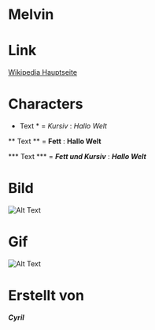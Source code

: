 # Melvin

# Link

[Wikipedia Hauptseite](https://de.wikipedia.org/wiki/Wikipedia:Hauptseite)


# Characters
* Text * =
*Kursiv* :
*Hallo Welt*

** Text ** =
**Fett** :
**Hallo Welt**

*** Text *** =
***Fett und Kursiv*** :
***Hallo Welt***


# Bild
![Alt Text](https://user-images.githubusercontent.com/110893288/183603239-1c063f90-0301-4d8b-9ee7-d09e4c973c22.png)

# Gif
![Alt Text](https://media0.giphy.com/media/g7GKcSzwQfugw/200.gif)

# Erstellt von
***Cyril***
